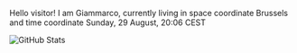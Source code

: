 Hello visitor! I am Giammarco, currently living in space coordinate Brussels and time coordinate Sunday, 29 August, 20:06 CEST

![GitHub Stats](https://github-readme-stats.vercel.app/api?username=grcasanova)
